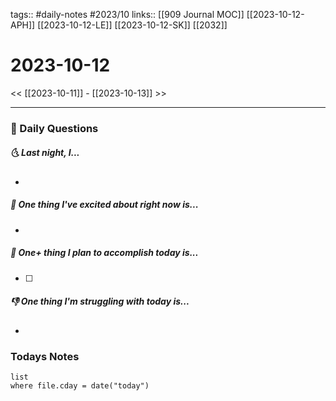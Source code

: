 tags:: #daily-notes #2023/10 
links:: [[909 Journal MOC]] [[2023-10-12-APH]] [[2023-10-12-LE]] [[2023-10-12-SK]] [[2032]]
# 2023-10-12

<< [[2023-10-11]] - [[2023-10-13]] >>

---
### 📅 Daily Questions
##### 🌜 Last night, I...
- 

##### 🙌 One thing I've excited about right now is...
- 

##### 🚀 One+ thing I plan to accomplish today is...
- [ ] 

##### 👎 One thing I'm struggling with today is...
- 

### Todays Notes
```dataview
list 
where file.cday = date("today")
```